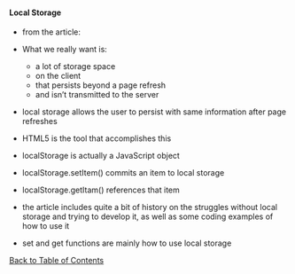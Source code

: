 
#### Local Storage

- from the article:
- What we really want is:
  - a lot of storage space
  - on the client
  - that persists beyond a page refresh
  - and isn’t transmitted to the server


- local storage allows the user to persist with same information after page refreshes
- HTML5 is the tool that accomplishes this
- localStorage is actually a JavaScript object
- localStorage.setItem() commits an item to local storage
- localStorage.getItam() references that item

- the article includes quite a bit of history on the struggles without local storage and trying to develop it, as well as some coding examples of how to use it

- set and get functions are mainly how to use local storage


[Back to Table of Contents](https://ryanhoffman4.github.io/reading-notes/)